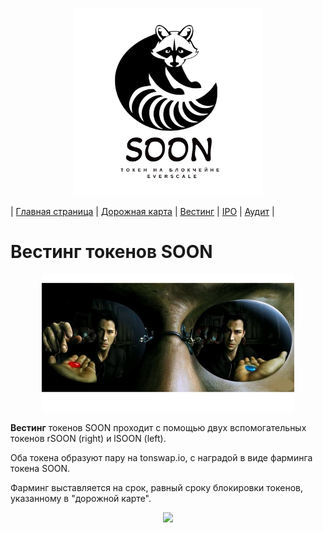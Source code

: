 <p align='center'><img src='https://raw.githubusercontent.com/SOONTOKEN/soontoken.github.io/main/img/logo.png' width='300'></p>

| [Главная страница](https://soontoken.github.io) | [Дорожная карта](/roadmap) | [Вестинг](/vesting/) | [IPO](/IPO/) | [Аудит](/audits/) |

# Вестинг токенов SOON

<p align='center'><img src='https://raw.githubusercontent.com/SOONTOKEN/soontoken.github.io/470364d9903a82581836460013b4c89ef3be2ae3/vesting/morfeus.jpg' width='80%'></p>

**Вестинг** токенов SOON проходит с помощью двух вспомогательных токенов rSOON (right) и lSOON (left). 

Оба токена образуют пару на tonswap.io, с наградой в виде фарминга токена SOON. 

Фарминг выставляется на срок, равный сроку блокировки токенов, указанному в "дорожной карте".

<p align='center'><img src='https://gramkit.org/everscale-branding-v1.0/logo/main.svg' width='100'></p>
